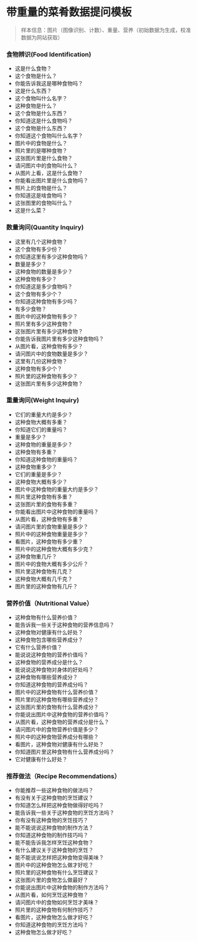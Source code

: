# 带重量的菜肴数据提问模板

> 样本信息：图片（图像识别、计数）、重量、营养（初始数据为生成，校准数据为网站获取）

### 食物辨识(Food Identification)

- 这是什么食物？
- 这个食物是什么？
- 你能告诉我这是哪种食物吗？
- 这是什么东西？
- 这个食物叫什么名字？
- 这种食物是什么？
- 这个食物是什么东西？
- 你知道这是什么食物吗？
- 这个食物是什么东西？
- 你知道这个食物叫什么名字？
- 图片中的食物是什么？
- 照片里的是哪种食物？
- 这张图片里是什么食物？
- 请问图片中的食物叫什么？
- 从图片上看，这是什么食物？
- 你能看出图片里是什么食物吗？
- 照片上的食物是什么？
- 你知道这是啥食物吗？
- 这张图里的食物叫什么？
- 这是什么菜？

### 数量询问(Quantity Inquiry)

- 这里有几个这种食物？
- 这个食物有多少份？
- 你知道这里有多少这种食物吗？
- 数量是多少？
- 这种食物的数量是多少？
- 这种食物有多少？
- 你知道这是多少食物吗？
- 这个食物有多少个？
- 你知道这种食物有多少吗？
- 有多少食物？
- 图片中的这种食物有多少？
- 照片里有多少这种食物？
- 这张图片里有多少这种食物？
- 你能告诉我图片里有多少这种食物吗？
- 从图片看，这种食物有多少？
- 请问图片中的食物数量是多少？
- 这里有几份这种食物？
- 这种食物有多少个？
- 照片里的这种食物有多少？
- 这张图片里有多少这种食物？

### 重量询问(Weight Inquiry)

- 它们的重量大约是多少？
- 这种食物大概有多重？
- 你知道它们的重量吗？
- 重量是多少？
- 这种食物的重量是多少？
- 这种食物有多重？
- 你知道这种食物的重量吗？
- 这种食物重多少？
- 它们的重量是多少？
- 这种食物大概有多少？
- 图片中这种食物的重量大约是多少？
- 照片里这种食物有多重？
- 这张图片里的食物有多重？
- 你能看出图片中这种食物的重量吗？
- 从图片看，这种食物有多重？
- 请问图片里的食物重量是多少？
- 照片中的这种食物重量是多少？
- 看图片，这种食物有多少重？
- 照片中的这种食物大概有多少克？
- 这种食物重几斤？
- 图片中的食物大概有多少公斤？
- 照片里这种食物有几克？
- 这种食物大概有几千克？
- 图片里的这种食物有几斤？

### 营养价值（Nutritional Value）

- 这种食物有什么营养价值？
- 能告诉我一些关于这种食物的营养信息吗？
- 这种食物对健康有什么好处？
- 这种食物包含哪些营养成分？
- 它有什么营养价值？
- 能说说这种食物的营养价值吗？
- 这种食物的营养成分是什么？
- 能说说这种食物对身体的好处吗？
- 这种食物有哪些营养成分？
- 你知道这种食物的营养成分吗？
- 图片中的这种食物有什么营养价值？
- 照片里的这种食物有哪些营养成分？
- 这张图片里的食物有什么营养成分？
- 你能说出图片中这种食物的营养价值吗？
- 从图片看，这种食物的营养成分是什么？
- 请问图片中的食物营养价值是多少？
- 照片中的这种食物营养成分有哪些？
- 看图片，这种食物对健康有什么好处？
- 你知道图片里这种食物有什么营养成分吗？
- 它对健康有什么好处？

### 推荐做法（Recipe Recommendations）

- 你能推荐一些这种食物的做法吗？
- 有没有关于这种食物的烹饪建议？
- 你知道怎么样把这种食物做得好吃吗？
- 能告诉我一些关于这种食物的烹饪方法吗？
- 你有没有这种食物的烹饪技巧？
- 能不能说说这种食物的制作方法？
- 你知道这种食物的制作技巧吗？
- 能不能告诉我怎样烹饪这种食物？
- 有什么建议关于这种食物的烹饪？
- 能不能说说怎样把这种食物变得美味？
- 图片中的这种食物怎么做才好吃？
- 照片里的这种食物有什么烹饪建议？
- 这张图片里的食物怎么做最好？
- 你能说出图片中这种食物的制作方法吗？
- 从图片看，如何烹饪这种食物？
- 请问图片中的食物如何烹饪才美味？
- 照片里的这种食物有何制作技巧？
- 看图片，这种食物怎么做才好吃？
- 你知道这种食物的烹饪方法吗？
- 这种食物怎么做才好吃？